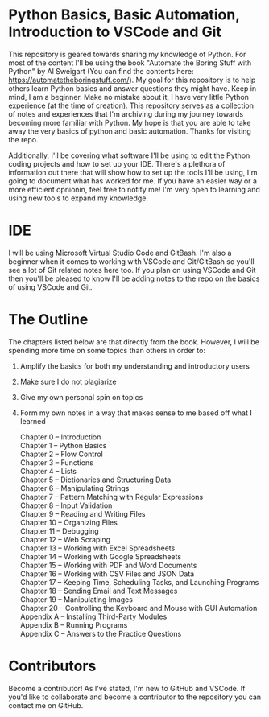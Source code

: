 # Python Basics, Basic Automation, Introduction to VSCode and Git
This repository is geared towards sharing my knowledge of Python. For most of the content I'll be using the book "Automate the Boring Stuff with Python" by Al Sweigart (You can find the contents here: https://automatetheboringstuff.com/). My goal for this repository is to help others learn Python basics and answer questions they might have. Keep in mind, I am a beginner. Make no mistake about it, I have very little Python experience (at the time of creation). This repository serves as a collection of notes and experiences that I'm archiving during my journey towards becoming more familiar with Python. My hope is that you are able to take away the very basics of python and basic automation. Thanks for visiting the repo. <br />

Additionally, I'll be covering what software I'll be using to edit the Python coding projects and how to set up your IDE. There's a plethora of information out there that will show how to set up the tools I'll be using, I'm going to document what has worked for me. If you have an easier way or a more efficient opnionin, feel free to notify me! I'm very open to learning and using new tools to expand my knowledge. <br />

# IDE
I will be using Microsoft Virtual Studio Code and GitBash. I'm also a beginner when it comes to working with VSCode and Git/GitBash so you'll see a lot of Git related notes here too. If you plan on using VSCode and Git then you'll be pleased to know I'll be adding notes to the repo on the basics of using VSCode and Git. <br />

# The Outline
The chapters listed below are that directly from the book. However, I will be spending more time on some topics than others in order to: <br />
1) Amplify the basics for both my understanding and introductory users <br />
2) Make sure I do not plagiarize <br />
3) Give my own personal spin on topics <br />
4) Form my own notes in a way that makes sense to me based off what I learned <br />

    Chapter 0 – Introduction <br />
    Chapter 1 – Python Basics <br />
    Chapter 2 – Flow Control <br />
    Chapter 3 – Functions <br />
    Chapter 4 – Lists <br />
    Chapter 5 – Dictionaries and Structuring Data <br />
    Chapter 6 – Manipulating Strings <br />
    Chapter 7 – Pattern Matching with Regular Expressions <br />
    Chapter 8 – Input Validation <br />
    Chapter 9 – Reading and Writing Files <br />
    Chapter 10 – Organizing Files <br />
    Chapter 11 – Debugging <br />
    Chapter 12 – Web Scraping <br />
    Chapter 13 – Working with Excel Spreadsheets <br />
    Chapter 14 – Working with Google Spreadsheets <br />
    Chapter 15 – Working with PDF and Word Documents <br />
    Chapter 16 – Working with CSV Files and JSON Data <br />
    Chapter 17 – Keeping Time, Scheduling Tasks, and Launching Programs <br />
    Chapter 18 – Sending Email and Text Messages <br />
    Chapter 19 – Manipulating Images <br />
    Chapter 20 – Controlling the Keyboard and Mouse with GUI Automation <br />
    Appendix A – Installing Third-Party Modules <br />
    Appendix B – Running Programs <br />
    Appendix C – Answers to the Practice Questions <br />

# Contributors 
Become a contributor! As I've stated, I'm new to GitHub and VSCode. If you'd like to collaborate and become a contributor to the repository you can contact me on GitHub. <br />
